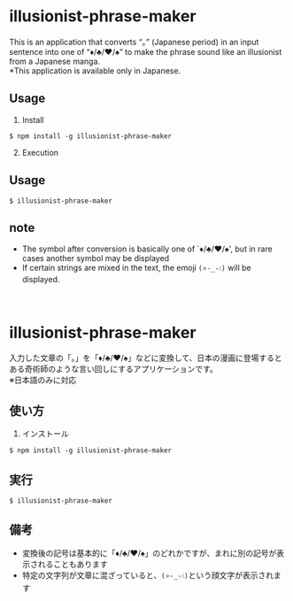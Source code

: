 # illusionist-phrase-maker

This is an application that converts “。” (Japanese period) in an input sentence into one of “♦/♣/♥/♠” to make the phrase sound like an illusionist from a Japanese manga.<br>
\*This application is available only in Japanese.

## Usage

1. Install

```
$ npm install -g illusionist-phrase-maker
```

2. Execution

## Usage

```
$ illusionist-phrase-maker
```

## note

- The symbol after conversion is basically one of `♦/♣/♥/♠', but in rare cases another symbol may be displayed
- If certain strings are mixed in the text, the emoji `(⭐️-_-💧)` will be displayed.

<br>

# illusionist-phrase-maker

入力した文章の「。」を「♦/♣/♥/♠」などに変換して、日本の漫画に登場するとある奇術師のような言い回しにするアプリケーションです。<br>
※日本語のみに対応

## 使い方

1. インストール

```
$ npm install -g illusionist-phrase-maker
```

## 実行

```
$ illusionist-phrase-maker
```

## 備考

- 変換後の記号は基本的に「♦/♣/♥/♠」のどれかですが、まれに別の記号が表示されることもあります
- 特定の文字列が文章に混ざっていると、`(⭐️-_-💧)`という顔文字が表示されます
